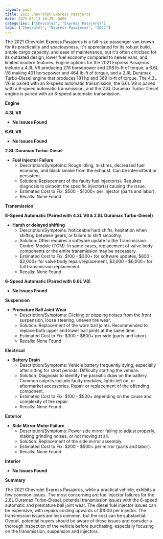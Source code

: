 ```yaml
---
layout: post
title: 2021 Chevrolet Express Pasajeros
date: 2025-03-13 10:25 -0400
categories: ["Chevrolet", "Express Pasajeros"]
tags: ["Chevrolet", "Express Pasajeros", "2021"]
---
```

The 2021 Chevrolet Express Pasajeros is a full-size passenger van known for its practicality and spaciousness. It's appreciated for its robust build, ample cargo capacity, and ease of maintenance, but it's often criticized for its outdated design, lower fuel economy compared to newer vans, and limited modern features. Engine options for the 2021 Express Pasajeros include a 4.3L V6 producing 276 horsepower and 298 lb-ft of torque, a 6.6L V8 making 401 horsepower and 464 lb-ft of torque, and a 2.8L Duramax Turbo-Diesel engine that produces 181 hp and 369 lb-ft of torque. The 4.3L V6 is paired with an 8-speed automatic transmission, the 6.6L V8 is paired with a 6-speed automatic transmission, and the 2.8L Duramax Turbo-Diesel engine is paired with an 8-speed automatic transmission.

**Engine**

**4.3L V6**

*   **No Issues Found**

**6.6L V8**

*   **No Issues Found**

**2.8L Duramax Turbo-Diesel**

*   **Fuel Injector Failure**
    *   Description/Symptoms: Rough idling, misfires, decreased fuel economy, and black smoke from the exhaust. Can be intermittent or persistent.
    *   Solution: Replacement of the faulty fuel injector(s). Requires diagnosis to pinpoint the specific injector(s) causing the issue.
    *   Estimated Cost to Fix: $500 - $1000+ per injector (parts and labor).
    *   Recalls: None Found

**Transmission**

**8-Speed Automatic (Paired with 4.3L V6 & 2.8L Duramax Turbo-Diesel)**

*   **Harsh or delayed shifting**
    *   Description/Symptoms: Noticeable hard shifts, hesitation when shifting between gears, or failure to shift smoothly.
    *   Solution: Often requires a software update to the Transmission Control Module (TCM). In some cases, replacement of valve body components or the entire transmission may be necessary.
    *   Estimated Cost to Fix: $100 - $300+ for software updates, $800 - $2,000+ for valve body repair/replacement, $3,000 - $6,000+ for full transmission replacement.
    *   Recalls: None Found

**6-Speed Automatic (Paired with 6.6L V8)**

*   **No Issues Found**

**Suspension**

*   **Premature Ball Joint Wear**
    *   Description/Symptoms: Clicking or popping noises from the front suspension, loose steering, uneven tire wear.
    *   Solution: Replacement of the worn ball joints. Recommended to replace both upper and lower ball joints at the same time.
    *   Estimated Cost to Fix: $300 - $800+ per side (parts and labor).
    *   Recalls: None Found

**Electrical**

*   **Battery Drain**
    *   Description/Symptoms: Vehicle battery frequently dying, especially after sitting for short periods. Difficulty starting the vehicle.
    *   Solution: Diagnosis to identify the parasitic draw on the battery. Common culprits include faulty modules, lights left on, or aftermarket accessories. Repair or replacement of the offending component.
    *   Estimated Cost to Fix: $100 - $500+ depending on the cause and complexity of the repair.
    *   Recalls: None Found

**Exterior**

*   **Side Mirror Motor Failure**
    *   Description/Symptoms: Power side mirror failing to adjust properly, making grinding noises, or not moving at all.
    *   Solution: Replacement of the side mirror assembly.
    *   Estimated Cost to Fix: $200 - $500+ per mirror (parts and labor).
    *   Recalls: None Found

**Interior**

*   **No Issues Found**

**Summary**

The 2021 Chevrolet Express Pasajeros, while a practical vehicle, exhibits a few common issues. The most concerning are fuel injector failures for the 2.8L Duramax Turbo-Diesel, potential transmission issues with the 8-speed automatic and premature ball joint wear. The diesel fuel injector issues can be expensive, with repairs costing upwards of $1000 per injector. The transmission issues are less common, but the cost can be substantial. Overall, potential buyers should be aware of these issues and consider a thorough inspection of the vehicle before purchasing, especially focusing on the transmission, suspension and injectors.

